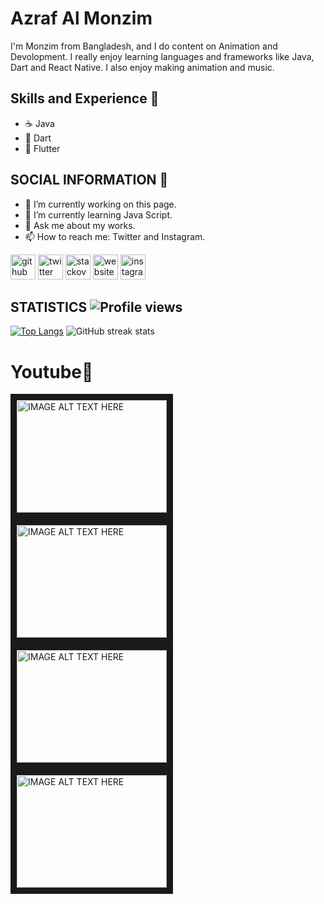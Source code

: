 # Azraf Al Monzim
I'm Monzim from Bangladesh, and I do content on Animation and Devolopment. I really enjoy learning languages and frameworks like Java, Dart and React Native. I also enjoy making animation and music.

## Skills and Experience 👀
* ☕ Java
* 🎯 Dart
* 📱 Flutter
## SOCIAL INFORMATION 🙈
- 🔭 I’m currently working on this page. 
- 🌱 I’m currently learning Java Script. 
- 💬 Ask me about my works. 
- 📫 How to reach me: Twitter and Instagram. 

[<img src='https://github.githubassets.com/images/modules/logos_page/Octocat.png' alt='github' height='40'>](https://github.com/monzim)  [<img src='https://www.flaticon.com/svg/static/icons/svg/733/733579.svg' alt='twitter' height='40'>](https://twitter.com/monzim)  [<img src='https://www.flaticon.com/svg/static/icons/svg/2111/2111628.svg' alt='stackoverflow' height='40'>](https://stackoverflow.com/users/14726120/azraf-al-monzim)  [<img src='https://www.flaticon.com/svg/static/icons/svg/889/889144.svg' alt='website' height='40'>](https://monzim.tumblr.com/)  [<img src='https://www.flaticon.com/svg/static/icons/svg/1409/1409946.svg' alt='instagram' height='40'>](https://www.instagram.com/azraf_al_monzim/)  

## STATISTICS ![Profile views](https://gpvc.arturio.dev/monzim) 
[![Top Langs](https://github-readme-stats.vercel.app/api/top-langs/?username=monzim&layout=compact)](https://github.com/monzim)
![GitHub streak stats](https://github-readme-streak-stats.herokuapp.com/?user=monzim)

# Youtube🎥
<a href="http://www.youtube.com/watch?feature=player_embedded&v=yLWa0GYikEo
" target="_blank"><img src="http://img.youtube.com/vi/yLWa0GYikEo/0.jpg" 
alt="IMAGE ALT TEXT HERE" width="240" height="180" border="10" /></div>  <a href="http://www.youtube.com/watch?feature=player_embedded&v=4rHKE5rHZXM
" target="_blank"><img src="http://img.youtube.com/vi/4rHKE5rHZXM/0.jpg" 
alt="IMAGE ALT TEXT HERE" width="240" height="180" border="10" /></a>  <a href="http://www.youtube.com/watch?feature=player_embedded&v=cbn-LC9r5sg
" target="_blank"><img src="http://img.youtube.com/vi/cbn-LC9r5sg/0.jpg" 
alt="IMAGE ALT TEXT HERE" width="240" height="180" border="10" /></a>  <a href="http://www.youtube.com/watch?feature=player_embedded&v=MytvhB5L-Bs
" target="_blank"><img src="http://img.youtube.com/vi/MytvhB5L-Bs/0.jpg" 
alt="IMAGE ALT TEXT HERE" width="240" height="180" border="10" /></a>

